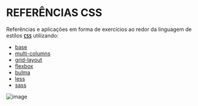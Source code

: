 # REFERÊNCIAS CSS

Referências e aplicações em forma de exercícios ao redor da linguagem de estilos [**`CSS`**](https://developer.mozilla.org/pt-BR/docs/Web/CSS) utilizando:

- [base](https://github.com/leandrobeandrade/css-references/tree/master/base) <br>
- [multi-columns](https://github.com/leandrobeandrade/css-references/tree/master/multi-columns) <br>
- [grid-layout](https://github.com/leandrobeandrade/css-references/tree/master/grid-layout) <br>
- [flexbox](https://github.com/leandrobeandrade/css-references/tree/master/flexbox) <br>
- [bulma](https://github.com/leandrobeandrade/css-references/tree/master/bulma) <br>
- [less](https://github.com/leandrobeandrade/css-references/tree/master/less) <br>
- [sass](https://github.com/leandrobeandrade/css-references/tree/master/sass) <br>

![image](https://user-images.githubusercontent.com/24658433/235740489-b3673471-6bb5-4138-9924-c51cfd6fb787.png)
